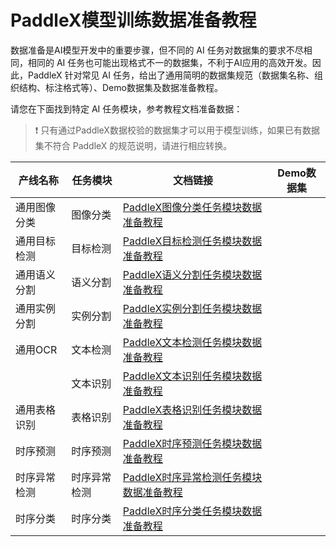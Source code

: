 # PaddleX模型训练数据准备教程
数据准备是AI模型开发中的重要步骤，但不同的 AI 任务对数据集的要求不尽相同，相同的 AI 任务也可能出现格式不一的数据集，不利于AI应用的高效开发。因此，PaddleX 针对常见 AI 任务，给出了通用简明的数据集规范（数据集名称、组织结构、标注格式等）、Demo数据集及数据准备教程。

请您在下面找到特定 AI 任务模块，参考教程文档准备数据：

> ❗️ 只有通过PaddleX数据校验的数据集才可以用于模型训练，如果已有数据集不符合 PaddleX 的规范说明，请进行相应转换。
> 
  
| 产线名称     | 任务模块     | 文档链接                                | Demo数据集 |
|--------------|--------------|-----------------------------------------|------------|
| 通用图像分类 | 图像分类     | [PaddleX图像分类任务模块数据准备教程](/docs/pipeline_develop/data_prepare/image_classification.md)     |            |
| 通用目标检测 | 目标检测     | [PaddleX目标检测任务模块数据准备教程](/docs/pipeline_develop/data_prepare/object_detection.md)     |            |
| 通用语义分割 | 语义分割     | [PaddleX语义分割任务模块数据准备教程](/docs/pipeline_develop/data_prepare/semantic_segmentation.md)     |            |
| 通用实例分割 | 实例分割     | [PaddleX实例分割任务模块数据准备教程](/docs/pipeline_develop/data_prepare/instance_segmentation.md)     |            |
| 通用OCR      | 文本检测     | [PaddleX文本检测任务模块数据准备教程](/docs/pipeline_develop/data_prepare/text_detection.md)     |            |
|              | 文本识别     | [PaddleX文本识别任务模块数据准备教程](/docs/pipeline_develop/data_prepare/text_recognition.md)     |            |
| 通用表格识别 | 表格识别     | [PaddleX表格识别任务模块数据准备教程](/docs/pipeline_develop/data_prepare/table_recognition.md)     |            |
| 时序预测     | 时序预测     | [PaddleX时序预测任务模块数据准备教程](/docs/pipeline_develop/data_prepare/time_series_forecasting.md)     |            |
| 时序异常检测     | 时序异常检测 | [PaddleX时序异常检测任务模块数据准备教程](/docs/pipeline_develop/data_prepare/time_series_anomaly_detection.md) |            |
| 时序分类     | 时序分类 | [PaddleX时序分类任务模块数据准备教程](/docs/pipeline_develop/data_prepare/time_series_classification.md) |            |
